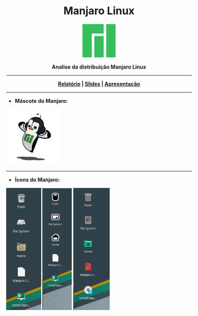 <h1 align="center">Manjaro Linux</h1>
<p align="center">
<img src="https://github.com/DilliKel/KelvinAraujo_Manjaro_OS_RR_2022/blob/main/Imagens%20e%20Capturas%20-%20Manjaro/Icon%20Manjaro.png?raw=true" alt="ícon" width="90">
  
</br>

<p align="center">
    <strong> Analise da distribuição Manjaro Linux <strong>
 
 --------------------------------------------------------------------------------------------------------------------------
 
<p align="center">
    <a href="">Relatório</a>
    |
    <a href="">Slides</a>
    |
    <a href="">Apresentação</a>
</p>

--------------------------------------------------------------------------------------------------------------------------

- Máscote do Manjaro:
<img src="https://github.com/DilliKel/KelvinAraujo_Manjaro_OS_RR_2022/blob/main/Imagens%20e%20Capturas%20-%20Manjaro/Mascote%20Jaro.png?raw=true" alt="Jaro" width="150">

--------------------------------------------------------------------------------------------------------------------------

- Ícons do Manjaro:

<img src="https://github.com/DilliKel/KelvinAraujo_Manjaro_OS_RR_2022/blob/main/Imagens%20e%20Capturas%20-%20Manjaro/Icons%20Manjaro%201.png" alt="" height="330">

<img src="https://github.com/DilliKel/KelvinAraujo_Manjaro_OS_RR_2022/blob/main/Imagens%20e%20Capturas%20-%20Manjaro/Icons%20Manjaro%202.png" alt="" height="330">

<img src="https://github.com/DilliKel/KelvinAraujo_Manjaro_OS_RR_2022/blob/main/Imagens%20e%20Capturas%20-%20Manjaro/Icons%20Manjaro%203.png" alt="" height="330">
